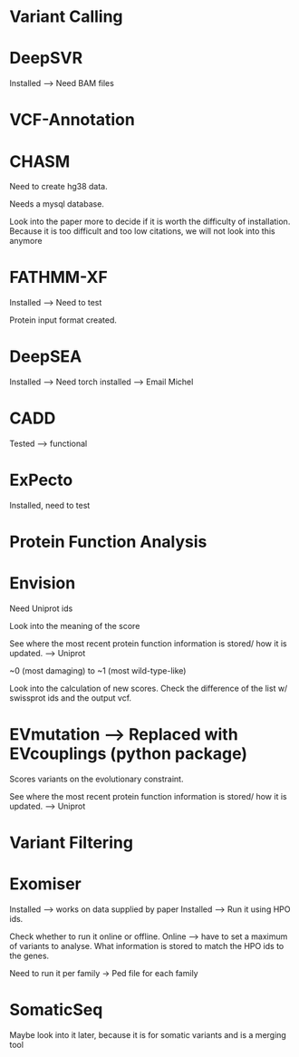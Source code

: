 Variant Calling
==
DeepSVR
====

Installed --> Need BAM files

VCF-Annotation
==
CHASM
====

Need to create hg38 data.

Needs a mysql database.

Look into the paper more to decide if it is worth the difficulty of installation.
Because it is too difficult and too low citations, we will not look into this anymore

FATHMM-XF
====
Installed --> Need to test

Protein input format created.

DeepSEA
====
Installed --> Need torch installed --> Email Michel

CADD
====

Tested --> functional

ExPecto
===
Installed, need to test

Protein Function Analysis
==

Envision
====

Need Uniprot ids

Look into the meaning of the score

See where the most recent protein function information is stored/ how it is updated. --> Uniprot

~0 (most damaging) to ~1 (most wild-type-like)

Look into the calculation of new scores.
Check the difference of the list w/ swissprot ids and the output vcf.



EVmutation --> Replaced with EVcouplings (python package)
====

Scores variants on the evolutionary constraint.

See where the most recent protein function information is stored/ how it is updated. --> Uniprot

Variant Filtering
==

Exomiser
====

Installed --> works on data supplied by paper
Installed --> Run it using HPO ids.

Check whether to run it online or offline.
Online --> have to set a maximum of variants to analyse.
What information is stored to match the HPO ids to the genes.

Need to run it per family -> Ped file for each family


SomaticSeq
====

Maybe look into it later, because it is for somatic variants and is a merging tool
